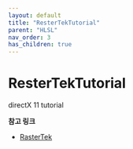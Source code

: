 ```yaml
---
layout: default
title: "ResterTekTutorial"
parent: "HLSL"
nav_order: 3
has_children: true
---
```


# ResterTekTutorial
directX 11 tutorial

**참고 링크**
- [RasterTek](https://www.rastertek.com/tutindex.html)